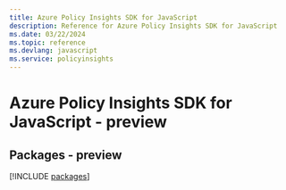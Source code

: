 ```yaml
---
title: Azure Policy Insights SDK for JavaScript
description: Reference for Azure Policy Insights SDK for JavaScript
ms.date: 03/22/2024
ms.topic: reference
ms.devlang: javascript
ms.service: policyinsights
---
```

# Azure Policy Insights SDK for JavaScript - preview
## Packages - preview
[!INCLUDE [packages](policy-insights-index.md)]